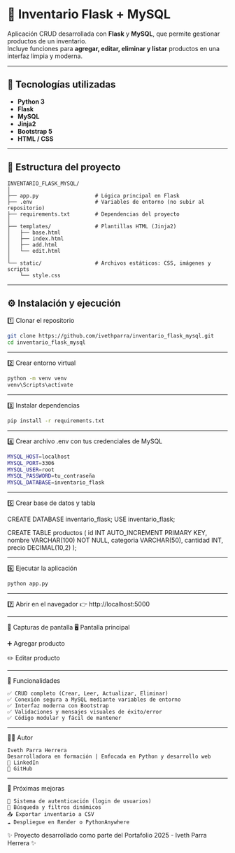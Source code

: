 # 🧮 Inventario Flask + MySQL

Aplicación CRUD desarrollada con **Flask** y **MySQL**, que permite gestionar productos de un inventario.  
Incluye funciones para **agregar, editar, eliminar y listar** productos en una interfaz limpia y moderna.

---

## 🚀 Tecnologías utilizadas

- **Python 3**
- **Flask**
- **MySQL**
- **Jinja2**
- **Bootstrap 5**
- **HTML / CSS**

---

## 🧱 Estructura del proyecto

```text
INVENTARIO_FLASK_MYSQL/
│
├── app.py                  # Lógica principal en Flask
├── .env                    # Variables de entorno (no subir al repositorio)
├── requirements.txt        # Dependencias del proyecto
│
├── templates/              # Plantillas HTML (Jinja2)
│   ├── base.html
│   ├── index.html
│   ├── add.html
│   └── edit.html
│
└── static/                 # Archivos estáticos: CSS, imágenes y scripts
    └── style.css
```

---

## ⚙️ Instalación y ejecución

1️⃣ Clonar el repositorio  
```bash
git clone https://github.com/ivethparra/inventario_flask_mysql.git
cd inventario_flask_mysql
```

---

2️⃣ Crear entorno virtual
```bash
python -m venv venv
venv\Scripts\actívate
```

---

3️⃣ Instalar dependencias
```bash
pip install -r requirements.txt
```

---

4️⃣ Crear archivo .env con tus credenciales de MySQL
```bash
MYSQL_HOST=localhost
MYSQL_PORT=3306
MYSQL_USER=root
MYSQL_PASSWORD=tu_contraseña
MYSQL_DATABASE=inventario_flask
```

---

5️⃣ Crear base de datos y tabla

CREATE DATABASE inventario_flask;
USE inventario_flask;

CREATE TABLE productos (
    id INT AUTO_INCREMENT PRIMARY KEY,
    nombre VARCHAR(100) NOT NULL,
    categoria VARCHAR(50),
    cantidad INT,
    precio DECIMAL(10,2)
);

---

6️⃣ Ejecutar la aplicación
```bash
python app.py

```

---

7️⃣ Abrir en el navegador
👉 http://localhost:5000

---

📸 Capturas de pantalla
🖥️ Pantalla principal

➕ Agregar producto

✏️ Editar producto

---

🧩 Funcionalidades
```
✅ CRUD completo (Crear, Leer, Actualizar, Eliminar)
✅ Conexión segura a MySQL mediante variables de entorno
✅ Interfaz moderna con Bootstrap
✅ Validaciones y mensajes visuales de éxito/error
✅ Código modular y fácil de mantener
```
---

👩‍💻 Autor
```
Iveth Parra Herrera
Desarrolladora en formación | Enfocada en Python y desarrollo web
🔗 LinkedIn
🔗 GitHub
```
---

🌱 Próximas mejoras
```
🔐 Sistema de autenticación (login de usuarios)
🔎 Búsqueda y filtros dinámicos
📤 Exportar inventario a CSV
☁️ Despliegue en Render o PythonAnywhere
```
✨ Proyecto desarrollado como parte del Portafolio 2025 - Iveth Parra Herrera ✨
